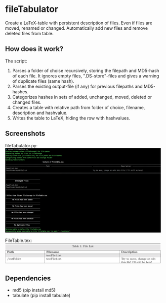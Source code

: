 # fileTabulator
Create a LaTeX-table with persistent description of files. Even if files are moved, renamed or changed. Automatically add new files and remove deleted files from table. 

## How does it work?
The script: 
1. Parses a folder of choise recursively, storing the filepath and MD5-hash of each file. It ignores empty files, ".DS-store"-files and gives a warning of duplicate files (same hash).  
2. Parses the existing output-file (if any) for previous filepaths and MD5-hashes. 
3. Categorizes hashes in sets of added, unchanged, moved, deleted or changed files. 
4. Creates a table with relative path from folder of choice, filename, description and hashvalue. 
5. Writes the table to LaTeX, hiding the row with hashvalues. 

## Screenshots
fileTabulator.py: 
![alt text](https://github.com/eivinskr/fileTabulator/blob/master/images/Screenshot%20fileTabulator.png?raw=true "Screenshot of fileTabulator.py")


FileTable.tex: 
![alt text](https://github.com/eivinskr/fileTabulator/blob/master/images/Screenshot%20FileTable.png?raw=true "Screenshot of FileTable.tex")

## Dependencies
 - md5 (pip install md5)
- tabulate (pip install tabulate)
